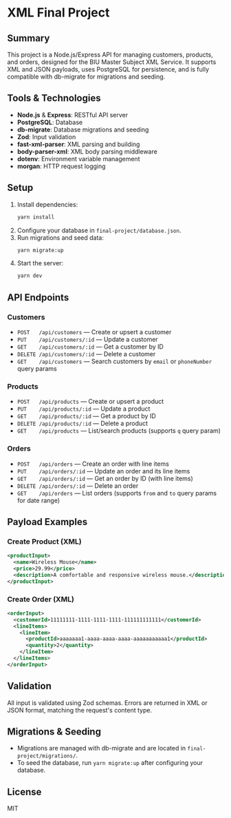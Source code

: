 # XML Final Project

## Summary
This project is a Node.js/Express API for managing customers, products, and orders, designed for the BIU Master Subject XML Service. It supports XML and JSON payloads, uses PostgreSQL for persistence, and is fully compatible with db-migrate for migrations and seeding.

## Tools & Technologies
- **Node.js** & **Express**: RESTful API server
- **PostgreSQL**: Database
- **db-migrate**: Database migrations and seeding
- **Zod**: Input validation
- **fast-xml-parser**: XML parsing and building
- **body-parser-xml**: XML body parsing middleware
- **dotenv**: Environment variable management
- **morgan**: HTTP request logging

## Setup
1. Install dependencies:
   ```sh
   yarn install
   ```
2. Configure your database in `final-project/database.json`.
3. Run migrations and seed data:
   ```sh
   yarn migrate:up
   ```
4. Start the server:
   ```sh
   yarn dev
   ```

## API Endpoints

### Customers
- `POST   /api/customers` — Create or upsert a customer
- `PUT    /api/customers/:id` — Update a customer
- `GET    /api/customers/:id` — Get a customer by ID
- `DELETE /api/customers/:id` — Delete a customer
- `GET    /api/customers` — Search customers by `email` or `phoneNumber` query params

### Products
- `POST   /api/products` — Create or upsert a product
- `PUT    /api/products/:id` — Update a product
- `GET    /api/products/:id` — Get a product by ID
- `DELETE /api/products/:id` — Delete a product
- `GET    /api/products` — List/search products (supports `q` query param)

### Orders
- `POST   /api/orders` — Create an order with line items
- `PUT    /api/orders/:id` — Update an order and its line items
- `GET    /api/orders/:id` — Get an order by ID (with line items)
- `DELETE /api/orders/:id` — Delete an order
- `GET    /api/orders` — List orders (supports `from` and `to` query params for date range)

## Payload Examples

### Create Product (XML)
```xml
<productInput>
  <name>Wireless Mouse</name>
  <price>29.99</price>
  <description>A comfortable and responsive wireless mouse.</description>
</productInput>
```

### Create Order (XML)
```xml
<orderInput>
  <customerId>11111111-1111-1111-1111-111111111111</customerId>
  <lineItems>
    <lineItem>
      <productId>aaaaaaa1-aaaa-aaaa-aaaa-aaaaaaaaaaa1</productId>
      <quantity>2</quantity>
    </lineItem>
  </lineItems>
</orderInput>
```

## Validation
All input is validated using Zod schemas. Errors are returned in XML or JSON format, matching the request's content type.

## Migrations & Seeding
- Migrations are managed with db-migrate and are located in `final-project/migrations/`.
- To seed the database, run `yarn migrate:up` after configuring your database.

## License
MIT
